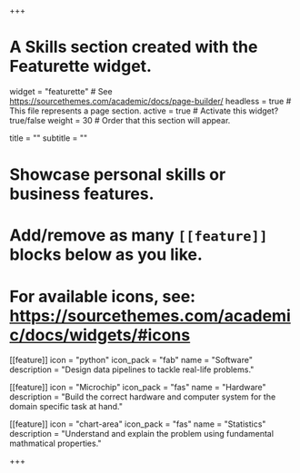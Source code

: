 +++
# A Skills section created with the Featurette widget.
widget = "featurette"  # See https://sourcethemes.com/academic/docs/page-builder/
headless = true  # This file represents a page section.
active = true  # Activate this widget? true/false
weight = 30  # Order that this section will appear.

title = ""
subtitle = ""

# Showcase personal skills or business features.
# 
# Add/remove as many `[[feature]]` blocks below as you like.
# 
# For available icons, see: https://sourcethemes.com/academic/docs/widgets/#icons

[[feature]]
  icon = "python"
  icon_pack = "fab"
  name = "Software"
  description = "Design data pipelines to tackle real-life problems."
  
[[feature]]
  icon = "Microchip"
  icon_pack = "fas"
  name = "Hardware"
  description = "Build the correct hardware and computer system for the domain specific task at hand."
  
[[feature]]
  icon = "chart-area"
  icon_pack = "fas"
  name = "Statistics"
  description = "Understand and explain the problem using fundamental mathmatical properties."

+++
